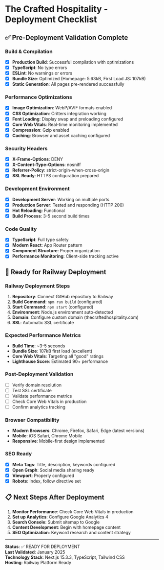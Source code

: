 # The Crafted Hospitality - Deployment Checklist

## ✅ Pre-Deployment Validation Complete

### Build & Compilation

- [x] **Production Build**: Successful compilation with optimizations
- [x] **TypeScript**: No type errors
- [x] **ESLint**: No warnings or errors
- [x] **Bundle Size**: Optimized (Homepage: 5.63kB, First Load JS: 107kB)
- [x] **Static Generation**: All pages pre-rendered successfully

### Performance Optimizations

- [x] **Image Optimization**: WebP/AVIF formats enabled
- [x] **CSS Optimization**: Critters integration working
- [x] **Font Loading**: Display swap and preloading configured
- [x] **Core Web Vitals**: Real-time monitoring implemented
- [x] **Compression**: Gzip enabled
- [x] **Caching**: Browser and asset caching configured

### Security Headers

- [x] **X-Frame-Options**: DENY
- [x] **X-Content-Type-Options**: nosniff
- [x] **Referrer-Policy**: strict-origin-when-cross-origin
- [x] **SSL Ready**: HTTPS configuration prepared

### Development Environment

- [x] **Development Server**: Working on multiple ports
- [x] **Production Server**: Tested and responding (HTTP 200)
- [x] **Hot Reloading**: Functional
- [x] **Build Process**: 3-5 second build times

### Code Quality

- [x] **TypeScript**: Full type safety
- [x] **Modern React**: App Router pattern
- [x] **Component Structure**: Proper organization
- [x] **Performance Monitoring**: Client-side tracking active

## 🚀 Ready for Railway Deployment

### Railway Deployment Steps

1. **Repository**: Connect GitHub repository to Railway
2. **Build Command**: `npm run build` (configured)
3. **Start Command**: `npm start` (configured)
4. **Environment**: Node.js environment auto-detected
5. **Domain**: Configure custom domain (thecraftedhospitality.com)
6. **SSL**: Automatic SSL certificate

### Expected Performance Metrics

- **Build Time**: ~3-5 seconds
- **Bundle Size**: 107kB first load (excellent)
- **Core Web Vitals**: Targeting all "good" ratings
- **Lighthouse Score**: Estimated 90+ performance

### Post-Deployment Validation

- [ ] Verify domain resolution
- [ ] Test SSL certificate
- [ ] Validate performance metrics
- [ ] Check Core Web Vitals in production
- [ ] Confirm analytics tracking

### Browser Compatibility

- **Modern Browsers**: Chrome, Firefox, Safari, Edge (latest versions)
- **Mobile**: iOS Safari, Chrome Mobile
- **Responsive**: Mobile-first design implemented

### SEO Ready

- [x] **Meta Tags**: Title, description, keywords configured
- [x] **Open Graph**: Social media sharing ready
- [x] **Viewport**: Properly configured
- [x] **Robots**: Index, follow directive set

## 📋 Next Steps After Deployment

1. **Monitor Performance**: Check Core Web Vitals in production
2. **Set up Analytics**: Configure Google Analytics 4
3. **Search Console**: Submit sitemap to Google
4. **Content Development**: Begin with homepage content
5. **SEO Optimization**: Keyword research and content strategy

---

**Status**: ✅ READY FOR DEPLOYMENT  
**Last Validated**: January 2025  
**Technology Stack**: Next.js 15.3.3, TypeScript, Tailwind CSS  
**Hosting**: Railway Platform Ready
